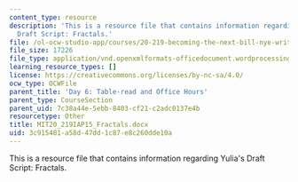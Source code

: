 ```yaml
---
content_type: resource
description: 'This is a resource file that contains information regarding Yulia''s
  Draft Script: Fractals.'
file: /ol-ocw-studio-app/courses/20-219-becoming-the-next-bill-nye-writing-and-hosting-the-educational-show-january-iap-2015/3c915481a58d47dd1c87e8c260dde10a_MIT20_219IAP15_Fractals.docx
file_size: 17226
file_type: application/vnd.openxmlformats-officedocument.wordprocessingml.document
learning_resource_types: []
license: https://creativecommons.org/licenses/by-nc-sa/4.0/
ocw_type: OCWFile
parent_title: 'Day 6: Table-read and Office Hours'
parent_type: CourseSection
parent_uid: 7c38a44e-5ebb-8403-cf21-c2adc0137e4b
resourcetype: Other
title: MIT20_219IAP15_Fractals.docx
uid: 3c915481-a58d-47dd-1c87-e8c260dde10a
---
```

This is a resource file that contains information regarding Yulia's Draft Script: Fractals.